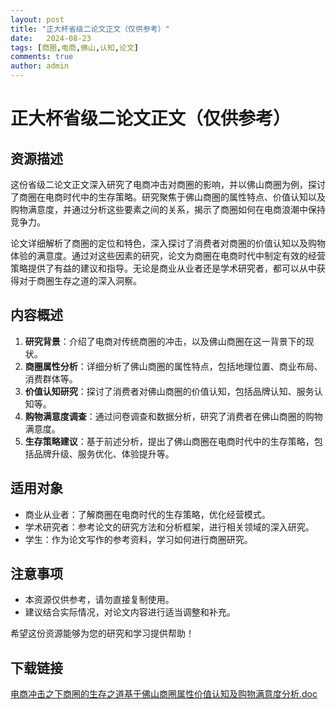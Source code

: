 ```yaml
---
layout: post
title: "正大杯省级二论文正文（仅供参考）"
date:   2024-08-23
tags: [商圈,电商,佛山,认知,论文]
comments: true
author: admin
---
```

# 正大杯省级二论文正文（仅供参考）

## 资源描述

这份省级二论文正文深入研究了电商冲击对商圈的影响，并以佛山商圈为例，探讨了商圈在电商时代中的生存策略。研究聚焦于佛山商圈的属性特点、价值认知以及购物满意度，并通过分析这些要素之间的关系，揭示了商圈如何在电商浪潮中保持竞争力。

论文详细解析了商圈的定位和特色，深入探讨了消费者对商圈的价值认知以及购物体验的满意度。通过对这些因素的研究，论文为商圈在电商时代中制定有效的经营策略提供了有益的建议和指导。无论是商业从业者还是学术研究者，都可以从中获得对于商圈生存之道的深入洞察。

## 内容概述

1. **研究背景**：介绍了电商对传统商圈的冲击，以及佛山商圈在这一背景下的现状。
2. **商圈属性分析**：详细分析了佛山商圈的属性特点，包括地理位置、商业布局、消费群体等。
3. **价值认知研究**：探讨了消费者对佛山商圈的价值认知，包括品牌认知、服务认知等。
4. **购物满意度调查**：通过问卷调查和数据分析，研究了消费者在佛山商圈的购物满意度。
5. **生存策略建议**：基于前述分析，提出了佛山商圈在电商时代中的生存策略，包括品牌升级、服务优化、体验提升等。

## 适用对象

- 商业从业者：了解商圈在电商时代的生存策略，优化经营模式。
- 学术研究者：参考论文的研究方法和分析框架，进行相关领域的深入研究。
- 学生：作为论文写作的参考资料，学习如何进行商圈研究。

## 注意事项

- 本资源仅供参考，请勿直接复制使用。
- 建议结合实际情况，对论文内容进行适当调整和补充。

希望这份资源能够为您的研究和学习提供帮助！

## 下载链接

[电商冲击之下商圈的生存之道基于佛山商圈属性价值认知及购物满意度分析.doc](https://pan.quark.cn/s/0a5b24bf6fdc)
